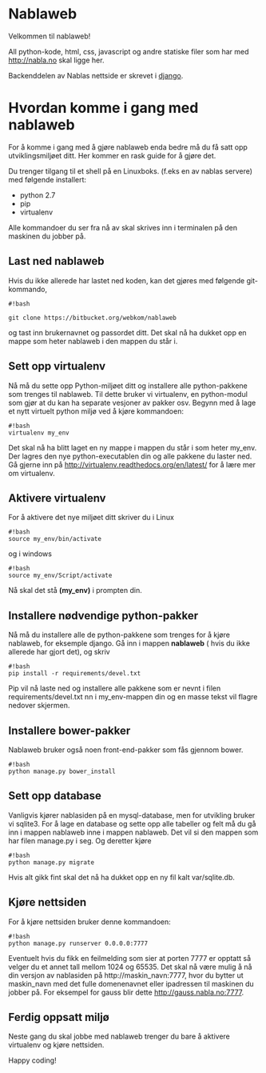 # Nablaweb #

Velkommen til nablaweb!

All python-kode, html, css, javascript og andre statiske filer som har med http://nabla.no skal ligge her.

Backenddelen av Nablas nettside er skrevet i [django](http://djangoproject.org).

# Hvordan komme i gang med nablaweb #

For å komme i gang med å gjøre nablaweb enda bedre må du få satt opp utviklingsmiljøet ditt.
Her kommer en rask guide for å gjøre det.

Du trenger tilgang til et shell på en Linuxboks. (f.eks en av nablas servere) med følgende installert:

- python 2.7
- pip
- virtualenv


Alle kommandoer du ser fra nå av skal skrives inn i terminalen på den maskinen du jobber på.

## Last ned nablaweb ##
Hvis du ikke allerede har lastet ned koden, kan det gjøres med følgende git-kommando,

```
#!bash

git clone https://bitbucket.org/webkom/nablaweb

```
og tast inn brukernavnet og passordet ditt.
Det skal nå ha dukket opp en mappe som heter nablaweb i den mappen du står i.

## Sett opp virtualenv ##

Nå må du sette opp Python-miljøet ditt og installere alle python-pakkene som trenges til nablaweb.
Til dette bruker vi virtualenv, en python-modul som gjør at du kan ha separate vesjoner av pakker osv.
Begynn med å lage et nytt virtuelt python miljø ved å kjøre kommandoen:

```
#!bash
virtualenv my_env

```
Det skal nå ha blitt laget en ny mappe i mappen du står i som heter my_env. Der lagres den nye python-executablen din og alle pakkene du laster ned.
Gå gjerne inn på http://virtualenv.readthedocs.org/en/latest/ for å lære mer om virtualenv.

## Aktivere virtualenv ##
For å aktivere det nye miljøet ditt skriver du i Linux
```
#!bash
source my_env/bin/activate

```
og i windows
```
#!bash
source my_env/Script/activate

```

Nå skal det stå **(my_env)** i prompten din.

## Installere nødvendige python-pakker ##
Nå må du installere alle de python-pakkene som trenges for å kjøre nablaweb, for eksemple django.
Gå inn i mappen **nablaweb** ( hvis du ikke allerede har gjort det), og skriv

```
#!bash
pip install -r requirements/devel.txt

```
Pip vil nå laste ned og installere alle pakkene som er nevnt i filen requirements/devel.txt nn i my_env-mappen din og en masse tekst vil flagre nedover skjermen. 

## Installere bower-pakker ##
Nablaweb bruker også noen front-end-pakker som fås gjennom bower.
```
#!bash
python manage.py bower_install

```

## Sett opp database ##
Vanligvis kjører nablasiden på en mysql-database, men for utvikling bruker vi sqlite3.
For å lage en database og sette opp alle tabeller og felt må du gå inn i mappen nablaweb inne i mappen nablaweb. Det vil si den mappen som har filen manage.py i seg. Og deretter kjøre 
```
#!bash
python manage.py migrate
```
Hvis alt gikk fint skal det nå ha dukket opp en ny fil kalt var/sqlite.db.

## Kjøre nettsiden ##
For å kjøre nettsiden bruker denne kommandoen:

```
#!bash
python manage.py runserver 0.0.0.0:7777
```
Eventuelt hvis du fikk en feilmelding som sier at porten 7777 er opptatt så velger du et annet tall mellom 1024 og 65535.
Det skal nå være mulig å nå din versjon av nablasiden på http://maskin_navn:7777, hvor du bytter ut maskin_navn med det fulle domenenavnet eller ipadressen til maskinen du jobber på. For eksempel for gauss blir dette http://gauss.nabla.no:7777.

## Ferdig oppsatt miljø ##
Neste gang du skal jobbe med nablaweb trenger du bare å aktivere virtualenv og kjøre nettsiden.

Happy coding!
